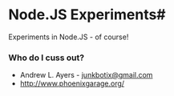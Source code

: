 # Node.JS Experiments#

Experiments in Node.JS - of course!

### Who do I cuss out? ###

* Andrew L. Ayers - junkbotix@gmail.com
* http://www.phoenixgarage.org/